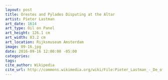 ```yaml
---
layout: post
title: Orestes and Pylades Disputing at the Altar
artist: Pieter Lastman
art_date: 1614
art_type: Oil on Panel
art_height: 126.1 cm
art_width: 83.2 cm
art_location: Rijksmuseum Amsterdam
image: 09-16.jpg
date: 2016-09-16 12:00:00 -05:00
categories:
tags:
cite_author: Wikipedia
cite_url: http://commons.wikimedia.org/wiki/File:Pieter_Lastman_-_De_offerstrijd_tussen_Orestes_en_Pylades_-_Google_Art_Project.jpg
---
```

